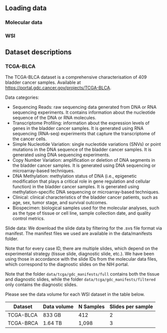 ## Loading data

### Molecular data

### WSI

## Dataset descriptions

### TCGA-BLCA

The TCGA-BLCA dataset is a comprehensive characterisation of 409 bladder cancer samples. Available at 
https://portal.gdc.cancer.gov/projects/TCGA-BLCA.


Data categories: 

* Sequencing Reads: raw sequencing data generated from DNA or RNA sequencing experiments. It contains information about the nucleotide sequence of the DNA or RNA molecules.
* Transcriptome Profiling: information about the expression levels of genes in the bladder cancer samples. It is generated using RNA sequencing (RNA-seq) experiments that capture the transcriptome of the cancer cells.
* Simple Nucleotide Variation: single nucleotide variations (SNVs) or point mutations in the DNA sequence of the bladder cancer samples. It is generated using DNA sequencing experiments.
* Copy Number Variation: amplification or deletion of DNA segments in the bladder cancer samples. It is generated using DNA sequencing or microarray-based techniques.
* DNA Methylation: methylation status of DNA (i.e., epigenetic modification that plays a critical role in gene regulation and cellular function) in the bladder cancer samples. It is generated using methylation-specific DNA sequencing or microarray-based techniques.
* Clinical: clinical characteristics of the bladder cancer patients, such as age, sex, tumor stage, and survival outcomes.
* Biospecimen: biological samples used for the molecular analyses, such as the type of tissue or cell line, sample collection date, and quality control metrics.

Slide data: 
We download the slide data by filtering for the .svs file format via manifest. The manifest files we used are available in the data/manifests folder.

Note that for every case ID, there are multiple slides, which depend on the experimental strategy (tissue slide, diagnostic slide, etc.). We have been using those in accordance with 
the slide IDs from the molecular data files, which correspond to the diagnostic slides on the NIH portal. 

Note that the folder `data/tcga/gdc_manifests/full` contains both the tissue and diagnostic slides, while the folder `data/tcga/gdc_manifests/filtered` only contains the diagnostic slides.


Please see the data volume for each WSI dataset in the table below.

| Dataset | Data volume | N Samples | Slides per sample |
| --- |-------------|-----------|-------------------|
| TCGA-BLCA | 833 GB      | 412       | 2                 |
| TCGA-BRCA | 1.64 TB     | 1,098     | 3                 |

